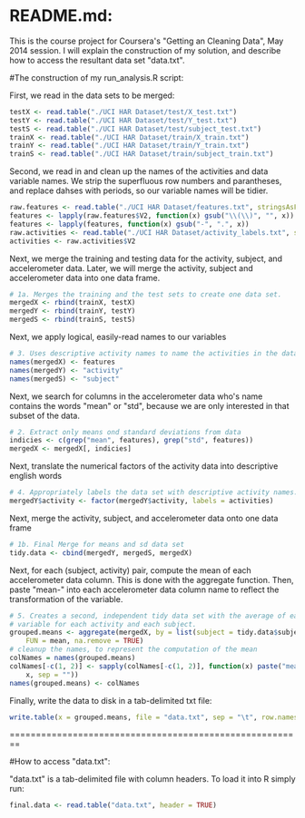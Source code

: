 README.md:
========================================================

This is the course project for Coursera's "Getting an Cleaning Data", May 2014 session. I will explain the construction of my solution, and describe how to access the resultant data set "data.txt".

#The construction of my run_analysis.R script:

First, we read in the data sets to be merged:

```r
testX <- read.table("./UCI HAR Dataset/test/X_test.txt")
testY <- read.table("./UCI HAR Dataset/test/Y_test.txt")
testS <- read.table("./UCI HAR Dataset/test/subject_test.txt")
trainX <- read.table("./UCI HAR Dataset/train/X_train.txt")
trainY <- read.table("./UCI HAR Dataset/train/Y_train.txt")
trainS <- read.table("./UCI HAR Dataset/train/subject_train.txt")
```


Second, we read in and clean up the names of the activities and data variable names. We strip the superfluous row numbers and parantheses, and replace dahses with periods, so our variable names will be tidier.

```r
raw.features <- read.table("./UCI HAR Dataset/features.txt", stringsAsFactors = FALSE)
features <- lapply(raw.features$V2, function(x) gsub("\\(\\)", "", x))
features <- lapply(features, function(x) gsub("-", ".", x))
raw.activities <- read.table("./UCI HAR Dataset/activity_labels.txt", stringsAsFactors = FALSE)
activities <- raw.activities$V2
```


Next, we merge the training and testing data for the activity, subject, and accelerometer data. Later, we will merge the activity, subject and accelerometer data into one data frame.

```r
# 1a. Merges the training and the test sets to create one data set.
mergedX <- rbind(trainX, testX)
mergedY <- rbind(trainY, testY)
mergedS <- rbind(trainS, testS)
```


Next, we apply logical, easily-read names to our variables

```r
# 3. Uses descriptive activity names to name the activities in the data set
names(mergedX) <- features
names(mergedY) <- "activity"
names(mergedS) <- "subject"
```


Next, we search for columns in the accelerometer data who's name contains the words "mean" or "std",
because we are only interested in that subset of the data.

```r
# 2. Extract only means ond standard deviations from data
indicies <- c(grep("mean", features), grep("std", features))
mergedX <- mergedX[, indicies]
```


Next, translate the numerical factors of the activity data into descriptive english words

```r
# 4. Appropriately labels the data set with descriptive activity names.
mergedY$activity <- factor(mergedY$activity, labels = activities)
```


Next, merge the activity, subject, and accelerometer data onto one data frame

```r
# 1b. Final Merge for means and sd data set
tidy.data <- cbind(mergedY, mergedS, mergedX)
```


Next, for each (subject, activity) pair, compute the mean of each accelerometer data column. This is done with the aggregate function. Then, paste "mean-" into each accelerometer data column name to reflect the transformation of the variable. 

```r
# 5. Creates a second, independent tidy data set with the average of each
# variable for each activity and each subject.
grouped.means <- aggregate(mergedX, by = list(subject = tidy.data$subject, activity = tidy.data$activity), 
    FUN = mean, na.remove = TRUE)
# cleanup the names, to represent the computation of the mean
colNames = names(grouped.means)
colNames[-c(1, 2)] <- sapply(colNames[-c(1, 2)], function(x) paste("mean-", 
    x, sep = ""))
names(grouped.means) <- colNames
```


Finally, write the data to disk in a tab-delimited txt file:

```r
write.table(x = grouped.means, file = "data.txt", sep = "\t", row.names = FALSE)
```

========================================================

#How to access "data.txt":

"data.txt" is a tab-delimited file with column headers. To load it into R simply run:

```r
final.data <- read.table("data.txt", header = TRUE)
```

